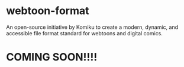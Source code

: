 # webtoon-format
An open-source initiative by Komiku to create a modern, dynamic, and accessible file format standard for webtoons and digital comics.

# COMING SOON!!!!
